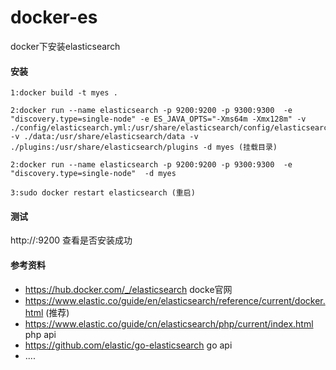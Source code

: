 # docker-es
docker下安装elasticsearch

#### 安装
~~~
1:docker build -t myes .

2:docker run --name elasticsearch -p 9200:9200 -p 9300:9300  -e "discovery.type=single-node" -e ES_JAVA_OPTS="-Xms64m -Xmx128m" -v ./config/elasticsearch.yml:/usr/share/elasticsearch/config/elasticsearch.yml -v ./data:/usr/share/elasticsearch/data -v ./plugins:/usr/share/elasticsearch/plugins -d myes (挂载目录)

2:docker run --name elasticsearch -p 9200:9200 -p 9300:9300  -e "discovery.type=single-node"  -d myes

3:sudo docker restart elasticsearch (重启)

~~~

#### 测试

http://<host>:9200  查看是否安装成功

#### 参考资料
- https://hub.docker.com/_/elasticsearch docke官网
- https://www.elastic.co/guide/en/elasticsearch/reference/current/docker.html (推荐)
- https://www.elastic.co/guide/cn/elasticsearch/php/current/index.html  php api
- https://github.com/elastic/go-elasticsearch go api
- ....